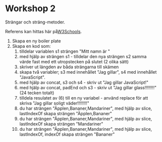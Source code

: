 # Workshop 2

Strängar och sträng-metoder.

Referens kan hittas här på[W3Schools](https://www.w3schools.com/js/js_string_methods.asp).

1. Skapa en ny boiler plate
2. Skapa en kod som:
   1. tilldelar variablen s1 strängen "Mitt namn är <ditt namn>"
   2. med hjälp av strängen s1 - tilldelar den nya strängen s2 samma värde fast med ett utropstecken på slutet (2 olika sätt)
   3. skriver ut längden av båda strängarna till skämen
   4. skapa två variabler; s3 med innehållet "Jag gillar", s4 med innehållet "JavaScript".
   5. med hjälp av concat, s3 och s4 - skriv ut "Jag gillar JavaScript!"
   6. med hjälp av concat, padEnd och s3 - skriv ut "Jag gillar glass!!!!!!!!" (24 tecken totalt)
   7. tilldela resulatet av (6) till en ny variabel - använd replace för att skriva "Jag gillar soligt väder!!!!!!!!"
   8. du har strängen "Äpplen,Bananer,Mandariner", med hjälp av slice, lastIndexOf skapa strängen "Äpplen,Bananer"
   9. du har strängen "Äpplen,Bananer,Mandariner", med hjälp av slice, lastIndexOf skapa strängen "Mandariner"
   10. du har strängen "Äpplen,Bananer,Mandariner", med hjälp av slice, lastIndexOf, indexOf skapa strängen "Bananer"
